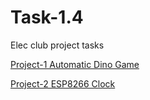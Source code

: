 # Task-1.4
Elec club project tasks

[Project-1 Automatic Dino Game](https://github.com/KJSashank/Task-1.4/tree/master/Automatic%20Dino%20Game)

[Project-2 ESP8266 Clock](https://github.com/KJSashank/Task-1.4/tree/master/ESP8266%20Clock)
